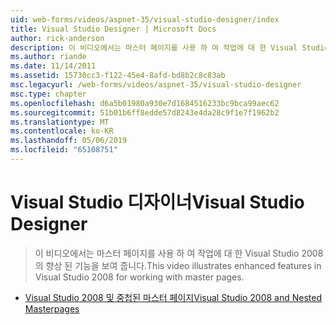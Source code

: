 ```yaml
---
uid: web-forms/videos/aspnet-35/visual-studio-designer/index
title: Visual Studio Designer | Microsoft Docs
author: rick-anderson
description: 이 비디오에서는 마스터 페이지를 사용 하 여 작업에 대 한 Visual Studio 2008의 향상 된 기능을 보여 줍니다.
ms.author: riande
ms.date: 11/14/2011
ms.assetid: 15730cc3-f122-45e4-8afd-bd8b2c8c83ab
msc.legacyurl: /web-forms/videos/aspnet-35/visual-studio-designer
msc.type: chapter
ms.openlocfilehash: d6a5b01980a930e7d1684516233bc9bca99aec62
ms.sourcegitcommit: 51b01b6ff8edde57d8243e4da28c9f1e7f1962b2
ms.translationtype: MT
ms.contentlocale: ko-KR
ms.lasthandoff: 05/06/2019
ms.locfileid: "65108751"
---
```

# <a name="visual-studio-designer"></a><span data-ttu-id="75ec4-103">Visual Studio 디자이너</span><span class="sxs-lookup"><span data-stu-id="75ec4-103">Visual Studio Designer</span></span>

> <span data-ttu-id="75ec4-104">이 비디오에서는 마스터 페이지를 사용 하 여 작업에 대 한 Visual Studio 2008의 향상 된 기능을 보여 줍니다.</span><span class="sxs-lookup"><span data-stu-id="75ec4-104">This video illustrates enhanced features in Visual Studio 2008 for working with master pages.</span></span>

- [<span data-ttu-id="75ec4-105">Visual Studio 2008 및 중첩된 마스터 페이지</span><span class="sxs-lookup"><span data-stu-id="75ec4-105">Visual Studio 2008 and Nested Masterpages</span></span>](visual-studio-2008-and-nested-masterpages.md)
